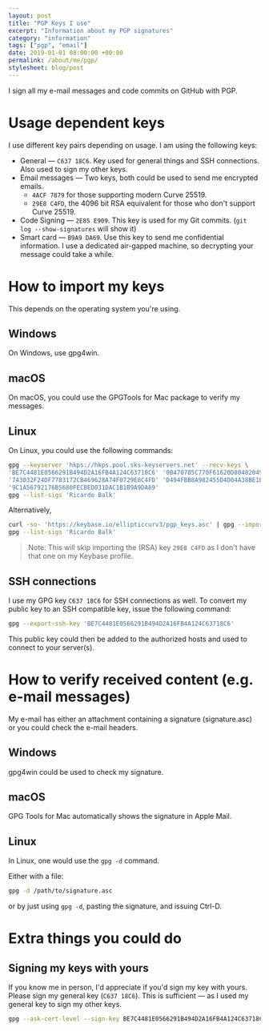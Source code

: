 ```yaml
---
layout: post
title: "PGP Keys I use"
excerpt: "Information about my PGP signatures"
category: "information"
tags: ["pgp", "email"]
date: 2019-01-01 08:00:00 +00:00
permalink: /about/me/pgp/
stylesheet: blog/post
---
```


I sign all my e-mail messages and code commits on GitHub with PGP.

# Usage dependent keys

I use different key pairs depending on usage. I am using the following keys:

- General &mdash; `C637 18C6`. Key used for general things and SSH connections. Also used to sign my other keys.
- Email messages &mdash; Two keys, both could be used to send me encrypted emails.
  - `4ACF 7879` for those supporting modern Curve 25519.
  - `29E8 C4FD`, the 4096 bit RSA equivalent for those who don't support Curve 25519.
- Code Signing &mdash; `2E85 E909`. This key is used for my Git commits. (`git log --show-signatures` will show it)
- Smart card &mdash; `B9A9 DA69`. Use this key to send me confidential information. I use a dedicated air-gapped machine, so decrypting your message could take a while.

# How to import my keys

This depends on the operating system you're using.

## Windows

On Windows, use gpg4win.

## macOS

On macOS, you could use the GPGTools for Mac package to verify my messages.

## Linux

On Linux, you could use the following commands:

```sh
gpg --keyserver 'hkps://hkps.pool.sks-keyservers.net' --recv-keys \
'BE7C4481E0566291B494D2A16FB4A124C63718C6' '0B470785C770F61620D80482049F02554ACF7879' \
'743032F24DF7783172CB469628A74F0729E8C4FD' 'D494FBB8A982455D4D04A38BE1B805352E85E909' \
'9C1A56792176B5680FECBED031DAC1B1B9A9DA69'
gpg --list-sigs 'Ricardo Balk'
```

Alternatively,

```sh
curl -so- 'https://keybase.io/ellipticcurv3/pgp_keys.asc' | gpg --import
gpg --list-sigs 'Ricardo Balk'
```

> Note: This will skip importing the (RSA) key `29E8 C4FD` as I don't have that one on my Keybase profile.

## SSH connections

I use my GPG key `C637 18C6` for SSH connections as well. To convert my public key to an SSH compatible key, issue the following command:

```sh
gpg --export-ssh-key 'BE7C4481E0566291B494D2A16FB4A124C63718C6'
```

This public key could then be added to the authorized hosts and used to connect to your server(s).

# How to verify received content (e.g. e-mail messages)

My e-mail has either an attachment containing a signature (signature.asc) or you could check the e-mail headers.

## Windows

gpg4win could be used to check my signature.

## macOS

GPG Tools for Mac automatically shows the signature in Apple Mail.

## Linux

In Linux, one would use the `gpg -d` command.

Either with a file:

```sh
gpg -d /path/to/signature.asc
```

or by just using `gpg -d`, pasting the signature, and issuing Ctrl-D.

# Extra things you could do

## Signing my keys with yours

If you know me in person, I'd appreciate if you'd sign my key with yours. Please sign my general key (`C637 18C6`). This is sufficient &mdash; as I used my general key to sign my other keys.

```sh
gpg --ask-cert-level --sign-key BE7C4481E0566291B494D2A16FB4A124C63718C6 --sign-with <Your Key ID>
```


